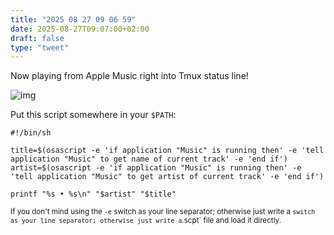 ```yaml
---
title: "2025 08 27 09 06 59"
date: 2025-08-27T09:07:00+02:00
draft: false
type: "tweet"
---
```

Now playing from Apple Music right into Tmux status line!

![img](/img/2025-08-27-09-06-55.png)

Put this script somewhere in your `$PATH`:

```shell
#!/bin/sh

title=$(osascript -e 'if application "Music" is running then' -e 'tell application "Music" to get name of current track' -e 'end if')
artist=$(osascript -e 'if application "Music" is running then' -e 'tell application "Music" to get artist of current track' -e 'end if')

printf "%s • %s\n" "$artist" "$title"
```
<small>If you don't mind using the `-e` switch as your line separator; otherwise just write a ` switch as your line separator; otherwise just write a `.scpt` file and load it directly.</small>

